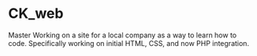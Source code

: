 # CK_web
Master
Working on a site for a local company as a way to learn how to code.  Specifically working on initial HTML, CSS, and now PHP integration.
